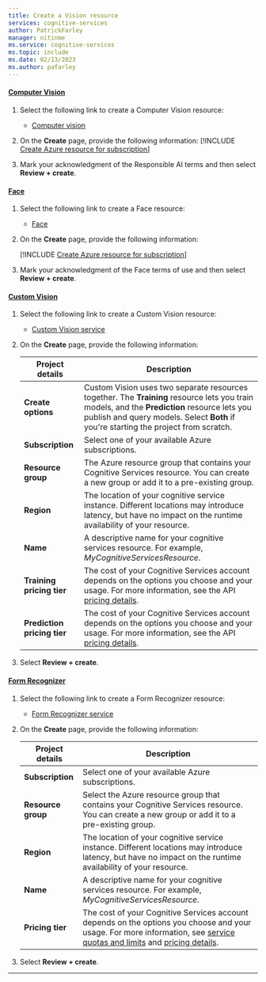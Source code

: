 ```yaml
---
title: Create a Vision resource
services: cognitive-services
author: PatrickFarley
manager: nitinme
ms.service: cognitive-services
ms.topic: include
ms.date: 02/13/2023
ms.author: pafarley
---
```


#### [Computer Vision](#tab/computer-vision)

1. Select the following link to create a Computer Vision resource:
   - [Computer vision](https://portal.azure.com/#create/Microsoft.CognitiveServicesComputerVision)

1. On the **Create** page, provide the following information:
   [!INCLUDE [Create Azure resource for subscription](./cognitive-resource-project-details.md)]
1. Mark your acknowledgment of the Responsible AI terms and then select **Review + create**.

#### [Face](#tab/face)

1. Select the following link to create a Face resource:
   - [Face](https://portal.azure.com/#create/Microsoft.CognitiveServicesFace)
1. On the **Create** page, provide the following information:

   [!INCLUDE [Create Azure resource for subscription](./cognitive-resource-project-details.md)]
1. Mark your acknowledgment of the Face terms of use and then select **Review + create**.

#### [Custom Vision](#tab/custom-vision)

1. Select the following link to create a Custom Vision resource:
   - [Custom Vision service](https://portal.azure.com/#create/Microsoft.CognitiveServicesCustomVision)
1. On the **Create** page, provide the following information:

    |Project details| Description   |
    |--|--|
    | **Create options** | Custom Vision uses two separate resources together. The **Training** resource lets you train models, and the **Prediction** resource lets you publish and query models. Select **Both** if you're starting the project from scratch. |
    | **Subscription** | Select one of your available Azure subscriptions. |
    | **Resource group** | The Azure resource group that contains your Cognitive Services resource. You can create a new group or add it to a pre-existing group. |
    | **Region** | The location of your cognitive service instance. Different locations may introduce latency, but have no impact on the runtime availability of your resource. |
    | **Name** | A descriptive name for your cognitive services resource. For example, *MyCognitiveServicesResource*. |
    | **Training pricing tier** | The cost of your Cognitive Services account depends on the options you choose and your usage. For more information, see the API [pricing details](../../custom-vision-service/limits-and-quotas.md).|
    | **Prediction pricing tier** | The cost of your Cognitive Services account depends on the options you choose and your usage. For more information, see the API [pricing details](../../custom-vision-service/limits-and-quotas.md).
1. Select **Review + create**.

#### [Form Recognizer](#tab/form-recognizer)

1. Select the following link to create a Form Recognizer resource:
   - [Form Recognizer service](https://portal.azure.com/#create/Microsoft.CognitiveServicesFormRecognizer)
1. On the **Create** page, provide the following information:

    |Project details| Description   |
    |--|--|
    | **Subscription** | Select one of your available Azure subscriptions. |
    | **Resource group** | Select the Azure resource group that contains your Cognitive Services resource. You can create a new group or add it to a pre-existing group. |
    | **Region** | The location of your cognitive service instance. Different locations may introduce latency, but have no impact on the runtime availability of your resource. |
    | **Name** | A descriptive name for your cognitive services resource. For example, *MyCognitiveServicesResource*. |
    | **Pricing tier** | The cost of your Cognitive Services account depends on the options you choose and your usage. For more information, see [service quotas and limits](../../../applied-ai-services/form-recognizer/service-limits.md) and [pricing details](https://azure.microsoft.com/pricing/details/form-recognizer/).|

1. Select **Review + create**.

---
